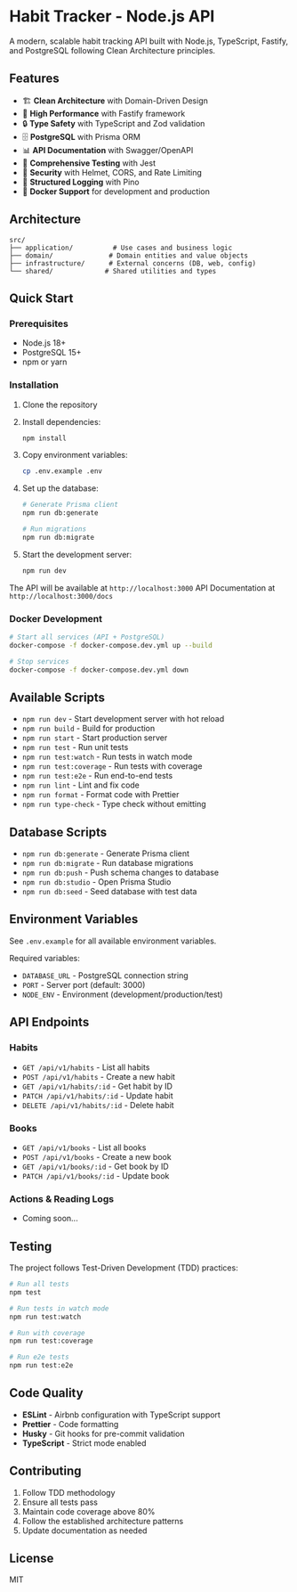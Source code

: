 # Habit Tracker - Node.js API

A modern, scalable habit tracking API built with Node.js, TypeScript, Fastify, and PostgreSQL following Clean Architecture principles.

## Features

- 🏗️ **Clean Architecture** with Domain-Driven Design
- 🚀 **High Performance** with Fastify framework
- 🔒 **Type Safety** with TypeScript and Zod validation
- 🗄️ **PostgreSQL** with Prisma ORM
- 📊 **API Documentation** with Swagger/OpenAPI
- 🧪 **Comprehensive Testing** with Jest
- 🔐 **Security** with Helmet, CORS, and Rate Limiting
- 📝 **Structured Logging** with Pino
- 🐳 **Docker Support** for development and production

## Architecture

```
src/
├── application/          # Use cases and business logic
├── domain/              # Domain entities and value objects
├── infrastructure/      # External concerns (DB, web, config)
└── shared/             # Shared utilities and types
```

## Quick Start

### Prerequisites

- Node.js 18+ 
- PostgreSQL 15+
- npm or yarn

### Installation

1. Clone the repository
2. Install dependencies:
   ```bash
   npm install
   ```

3. Copy environment variables:
   ```bash
   cp .env.example .env
   ```

4. Set up the database:
   ```bash
   # Generate Prisma client
   npm run db:generate
   
   # Run migrations
   npm run db:migrate
   ```

5. Start the development server:
   ```bash
   npm run dev
   ```

The API will be available at `http://localhost:3000`
API Documentation at `http://localhost:3000/docs`

### Docker Development

```bash
# Start all services (API + PostgreSQL)
docker-compose -f docker-compose.dev.yml up --build

# Stop services
docker-compose -f docker-compose.dev.yml down
```

## Available Scripts

- `npm run dev` - Start development server with hot reload
- `npm run build` - Build for production
- `npm run start` - Start production server
- `npm run test` - Run unit tests
- `npm run test:watch` - Run tests in watch mode
- `npm run test:coverage` - Run tests with coverage
- `npm run test:e2e` - Run end-to-end tests
- `npm run lint` - Lint and fix code
- `npm run format` - Format code with Prettier
- `npm run type-check` - Type check without emitting

## Database Scripts

- `npm run db:generate` - Generate Prisma client
- `npm run db:migrate` - Run database migrations
- `npm run db:push` - Push schema changes to database
- `npm run db:studio` - Open Prisma Studio
- `npm run db:seed` - Seed database with test data

## Environment Variables

See `.env.example` for all available environment variables.

Required variables:
- `DATABASE_URL` - PostgreSQL connection string
- `PORT` - Server port (default: 3000)
- `NODE_ENV` - Environment (development/production/test)

## API Endpoints

### Habits
- `GET /api/v1/habits` - List all habits
- `POST /api/v1/habits` - Create a new habit
- `GET /api/v1/habits/:id` - Get habit by ID
- `PATCH /api/v1/habits/:id` - Update habit
- `DELETE /api/v1/habits/:id` - Delete habit

### Books
- `GET /api/v1/books` - List all books
- `POST /api/v1/books` - Create a new book
- `GET /api/v1/books/:id` - Get book by ID
- `PATCH /api/v1/books/:id` - Update book

### Actions & Reading Logs
- Coming soon...

## Testing

The project follows Test-Driven Development (TDD) practices:

```bash
# Run all tests
npm test

# Run tests in watch mode
npm run test:watch

# Run with coverage
npm run test:coverage

# Run e2e tests
npm run test:e2e
```

## Code Quality

- **ESLint** - Airbnb configuration with TypeScript support
- **Prettier** - Code formatting
- **Husky** - Git hooks for pre-commit validation
- **TypeScript** - Strict mode enabled

## Contributing

1. Follow TDD methodology
2. Ensure all tests pass
3. Maintain code coverage above 80%
4. Follow the established architecture patterns
5. Update documentation as needed

## License

MIT